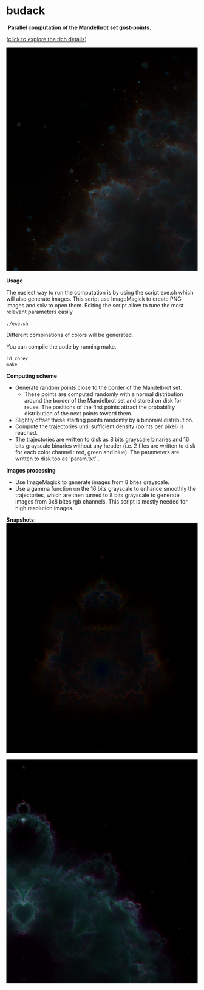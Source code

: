# budack
 **Parallel computation of the Mandelbrot set gost-points.**

([click to explore the rich details](https://raw.githubusercontent.com/Tugdual-G/budack/main/images_exemples/trajhd.png))

![alt text](images_exemples/zoom1.png)

**Usage**

The easiest way to run the computation is by using the script exe.sh which will also generate images. This script use ImageMagick to create PNG images and sxiv to open them. Editing the script allow to tune the most relevant parameters easily.

    ./exe.sh

Different combinations of colors will be generated.

You can compile the code by running make.

    cd core/
    make
    
**Computing scheme**

- Generate random points close to the border of the Mandelbrot set.
    - These points are computed randomly with a normal distribution around the border of the Mandelbrot set and stored on disk for reuse. The positions of the first points attract the probability distribution of the next points toward them. 
- Slightly offset these starting points randomly by a binomial distribution.
- Compute the trajectories until sufficient density (points per pixel) is reached.
- The trajectories are written to disk as 8 bits grayscale binaries and 16 bits grayscale binaries without any header (i.e. 2 files are written to disk for each color channel : red, green and blue). The parameters are written to disk too as 'param.txt' . 

**Images processing**
- Use ImageMagick to generate images from 8 bites grayscale.
- Use a gamma function on the 16 bits grayscale to enhance smoothly the trajectories, which are then turned to 8 bits grayscale to generate images from 3x8 bites rgb channels. This script is mostly needed for high resolution images. 
   
**Snapshots:**
![alt text](images_exemples/colors.png)


![alt text](images_exemples/zoom.png)
